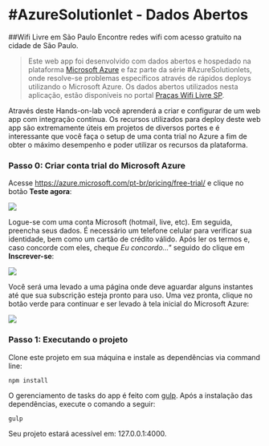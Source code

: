 # #AzureSolutionlet - Dados Abertos

##Wifi Livre em São Paulo
Encontre redes wifi com acesso gratuito na cidade de São Paulo.

> Este web app foi desenvolvido com dados abertos e hospedado na plataforma [Microsoft Azure](https://azure.microsoft.com/pt-br/) e faz parte da série #AzureSolutionlets, onde resolve-se problemas específicos através de rápidos deploys utilizando o Microsoft Azure. Os dados abertos utilizados nesta aplicação, estão disponíveis no portal [Praças Wifi Livre SP](http://wifilivre.sp.gov.br/). 

Através deste Hands-on-lab você aprenderá a criar e configurar de um web app com integração contínua. Os recursos utilizados para deploy deste web app são extremamente úteis em projetos de diversos portes e é interessante que você faça o setup de uma conta trial no Azure a fim de obter o máximo desempenho e poder utilizar os recursos da plataforma.

### Passo 0: Criar conta trial do Microsoft Azure
Acesse https://azure.microsoft.com/pt-br/pricing/free-trial/ e clique no botão **Teste agora**:

![](https://raw.githubusercontent.com/allantargino/AzureSolutionlets/master/01-Prevendo-valores-no-Excel/images/p0-img01.png)

Logue-se com uma conta Microsoft (hotmail, live, etc). Em seguida, preencha seus dados. É necessário um telefone celular para verificar sua identidade, bem como um cartão de crédito válido. Após ler os termos e, caso concorde com eles, cheque *Eu concordo..."* seguido do clique em **Inscrever-se**:

![](https://raw.githubusercontent.com/allantargino/AzureSolutionlets/master/01-Prevendo-valores-no-Excel/images/p0-img02.png)

Você será uma levado a uma página onde deve aguardar alguns instantes até que sua subscrição esteja pronto para uso. Uma vez pronta, clique no botão verde para continuar e ser levado à tela inicial do Microsoft Azure:

![](https://raw.githubusercontent.com/allantargino/AzureSolutionlets/master/01-Prevendo-valores-no-Excel/images/p0-img03.png)

### Passo 1: Executando o projeto
Clone este projeto em sua máquina e instale as dependências via command line:
```
npm install
```
O gerenciamento de tasks do app é feito com [gulp](http://gulpjs.com/). Após a instalação das dependências, execute o comando a seguir:
```
gulp
```
Seu projeto estará acessível em: 127.0.0.1:4000.
